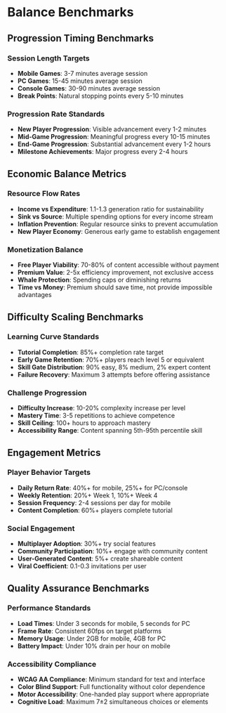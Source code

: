 # Balance Benchmarks

## Progression Timing Benchmarks

### Session Length Targets

- **Mobile Games**: 3-7 minutes average session
- **PC Games**: 15-45 minutes average session
- **Console Games**: 30-90 minutes average session
- **Break Points**: Natural stopping points every 5-10 minutes

### Progression Rate Standards

- **New Player Progression**: Visible advancement every 1-2 minutes
- **Mid-Game Progression**: Meaningful progress every 10-15 minutes
- **End-Game Progression**: Substantial advancement every 1-2 hours
- **Milestone Achievements**: Major progress every 2-4 hours

## Economic Balance Metrics

### Resource Flow Rates

- **Income vs Expenditure**: 1.1-1.3 generation ratio for sustainability
- **Sink vs Source**: Multiple spending options for every income stream
- **Inflation Prevention**: Regular resource sinks to prevent accumulation
- **New Player Economy**: Generous early game to establish engagement

### Monetization Balance

- **Free Player Viability**: 70-80% of content accessible without payment
- **Premium Value**: 2-5x efficiency improvement, not exclusive access
- **Whale Protection**: Spending caps or diminishing returns
- **Time vs Money**: Premium should save time, not provide impossible advantages

## Difficulty Scaling Benchmarks

### Learning Curve Standards

- **Tutorial Completion**: 85%+ completion rate target
- **Early Game Retention**: 70%+ players reach level 5 or equivalent
- **Skill Gate Distribution**: 90% easy, 8% medium, 2% expert content
- **Failure Recovery**: Maximum 3 attempts before offering assistance

### Challenge Progression

- **Difficulty Increase**: 10-20% complexity increase per level
- **Mastery Time**: 3-5 repetitions to achieve competence
- **Skill Ceiling**: 100+ hours to approach mastery
- **Accessibility Range**: Content spanning 5th-95th percentile skill

## Engagement Metrics

### Player Behavior Targets

- **Daily Return Rate**: 40%+ for mobile, 25%+ for PC/console
- **Weekly Retention**: 20%+ Week 1, 10%+ Week 4
- **Session Frequency**: 2-4 sessions per day for mobile
- **Content Completion**: 60%+ players complete tutorial

### Social Engagement

- **Multiplayer Adoption**: 30%+ try social features
- **Community Participation**: 10%+ engage with community content
- **User-Generated Content**: 5%+ create shareable content
- **Viral Coefficient**: 0.1-0.3 invitations per user

## Quality Assurance Benchmarks

### Performance Standards

- **Load Times**: Under 3 seconds for mobile, 5 seconds for PC
- **Frame Rate**: Consistent 60fps on target platforms
- **Memory Usage**: Under 2GB for mobile, 4GB for PC
- **Battery Impact**: Under 10% drain per hour on mobile

### Accessibility Compliance

- **WCAG AA Compliance**: Minimum standard for text and interface
- **Color Blind Support**: Full functionality without color dependence
- **Motor Accessibility**: One-handed play support where appropriate
- **Cognitive Load**: Maximum 7±2 simultaneous choices or elements
